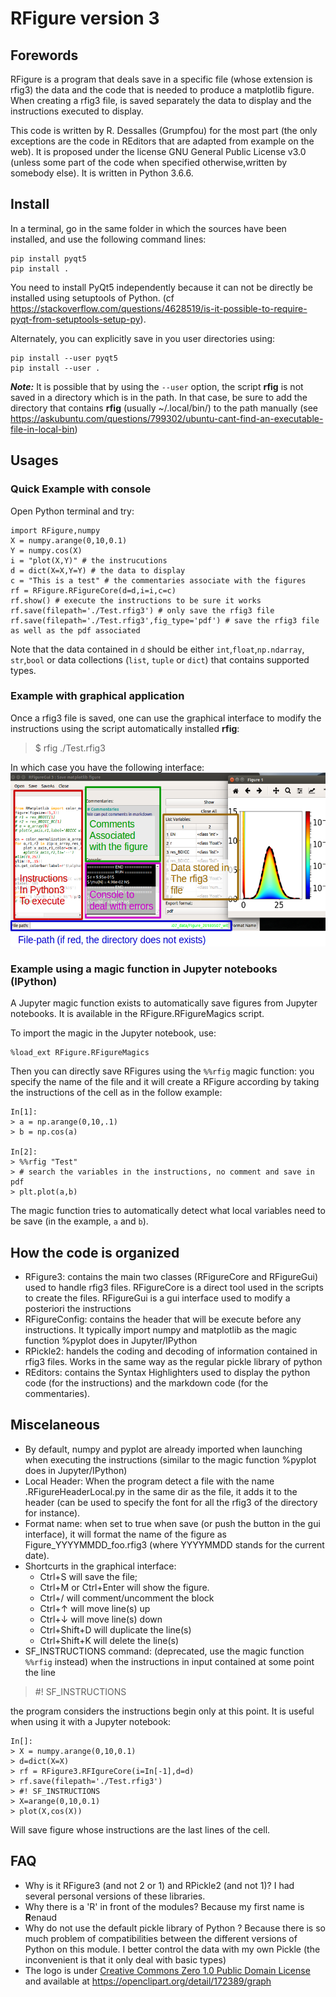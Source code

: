 # RFigure version 3

## Forewords

RFigure is a program that deals save in a specific file (whose extension is
rfig3) the data and the code that is needed to produce a matplotlib figure.
When creating a rfig3 file, is saved separately the data to display and the
instructions executed to display.

This code is written by R. Dessalles (Grumpfou) for the most part (the only
exceptions are the code in REditors that are adapted from example on the web).
It is proposed under the license GNU General Public License v3.0 (unless some
part of the code when specified otherwise,written by somebody else). It is
written in Python 3.6.6.

## Install

In a terminal, go in the same folder in which the sources have been installed, and use the following command lines:

```
pip install pyqt5
pip install .
```
You need to install PyQt5 independently because it can not be directly be
installed using setuptools of Python. (cf <https://stackoverflow.com/questions/4628519/is-it-possible-to-require-pyqt-from-setuptools-setup-py>).

Alternately, you can explicitly save in you user directories using:
```
pip install --user pyqt5
pip install --user .
```

***Note:*** It is possible that by using the ```--user``` option, the script
**rfig** is not saved in a directory which is in the path. In that case,
be sure to add the directory that contains **rfig** (usually ~/.local/bin/) to
the path manually (see <https://askubuntu.com/questions/799302/ubuntu-cant-find-an-executable-file-in-local-bin>)


## Usages
### Quick Example with console

Open Python terminal and try:
```
import RFigure,numpy
X = numpy.arange(0,10,0.1)
Y = numpy.cos(X)
i = "plot(X,Y)" # the instrucutions
d = dict(X=X,Y=Y) # the data to display
c = "This is a test" # the commentaries associate with the figures
rf = RFigure.RFigureCore(d=d,i=i,c=c)
rf.show() # execute the instructions to be sure it works
rf.save(filepath='./Test.rfig3') # only save the rfig3 file
rf.save(filepath='./Test.rfig3',fig_type='pdf') # save the rfig3 file as well as the pdf associated
```
Note that the data contained in `d` should be either `int`,`float`,`np.ndarray`,
`str`,`bool` or data collections (`list`, `tuple` or `dict`) that contains
supported types.

### Example with graphical application
Once a rfig3 file is saved, one can use the graphical interface to modify the
instructions using the script automatically installed **rfig**:
> $ rfig ./Test.rfig3

In which case you have the following interface:
![](./ExampleGui.png)

### Example using a magic function in Jupyter notebooks (IPython)
A Jupyter magic function exists to automatically save figures from Jupyter
notebooks. It is available in the RFigure.RFigureMagics script.

To import the magic in the Jupyter notebook, use:
```
%load_ext RFigure.RFigureMagics
```
Then you can directly save RFigures using the `%%rfig` magic function: you
specify the name of the file and it will create a RFigure according by taking
the instructions of the cell as in the follow example:
```
In[1]:
> a = np.arange(0,10,.1)
> b = np.cos(a)

In[2]:
> %%rfig "Test"
> # search the variables in the instructions, no comment and save in pdf
> plt.plot(a,b)
```
The magic function tries to  automatically detect what local variables need to be save (in the example, `a`  and `b`).

## How the code is organized

- RFigure3: contains the main two classes (RFigureCore and RFigureGui) used to
handle rfig3 files. RFigureCore is a direct tool used in the scripts to create
the files. RFigureGui is a gui interface used to modify a posteriori the
instructions
- RFigureConfig: contains the header that will be execute before any
instructions. It typically import numpy and matplotlib as the magic function
%pyplot does in Jupyter/IPython
- RPickle2: handels the coding and decoding of information contained in rfig3
files. Works in the same way as the regular pickle library of python
- REditors: contains the Syntax Highlighters used to display the python code
(for the instructions) and the markdown code (for the commentaries).

## Miscelaneous
- By default, numpy and pyplot are already imported when launching when
executing the instructions (similar to the magic function %pyplot does in
Jupyter/IPython)
- Local Header: When the program detect a file with the name
.RFigureHeaderLocal.py in the same dir as the file, it adds it to the header
(can be used to specify the font for all the rfig3 of the directory for instance).
- Format name: when set to true when save (or push the button in the gui
  interface), it will format the name of the figure as Figure_YYYYMMDD_foo.rfig3
  (where YYYYMMDD stands for the current date).
- Shortcurts in the graphical interface:
    - Ctrl+S will save the file;
    - Ctrl+M or Ctrl+Enter will show the figure.
    - Ctrl+/ will comment/uncomment the block
    - Ctrl+↑ will move line(s) up
    - Ctrl+↓ will move line(s) down
    - Ctrl+Shift+D will duplicate the line(s)
    - Ctrl+Shift+K will delete the line(s)
- SF_INSTRUCTIONS command: (deprecated, use the magic function `%%rfig` instead) when the instructions in input contained at some
point the line
> \#! SF_INSTRUCTIONS

the program considers the instructions begin only at this point. It is useful
when using it with a Jupyter notebook:
```
In[]:
> X = numpy.arange(0,10,0.1)
> d=dict(X=X)
> rf = RFigure3.RFIgureCore(i=In[-1],d=d)
> rf.save(filepath='./Test.rfig3')
> #! SF_INSTRUCTIONS
> X=arange(0,10,0.1)
> plot(X,cos(X))
```
Will save figure whose instructions are the last lines of the cell.

## FAQ

- Why is it RFigure3 (and not 2 or 1) and RPickle2 (and not 1)?
  I had several personal versions of these libraries.
- Why there is a 'R' in front of the modules?
  Because my first name is **R**enaud
- Why do not use the default pickle library of Python ?
  Because there is so much problem of compatibilities between the different
  versions of Python on this module. I better control the data with my own
  Pickle (the inconvenient is that it only deal with basic types)
- The logo is under [Creative Commons Zero 1.0 Public Domain License](https://creativecommons.org/publicdomain/zero/1.0/) and available at https://openclipart.org/detail/172389/graph
